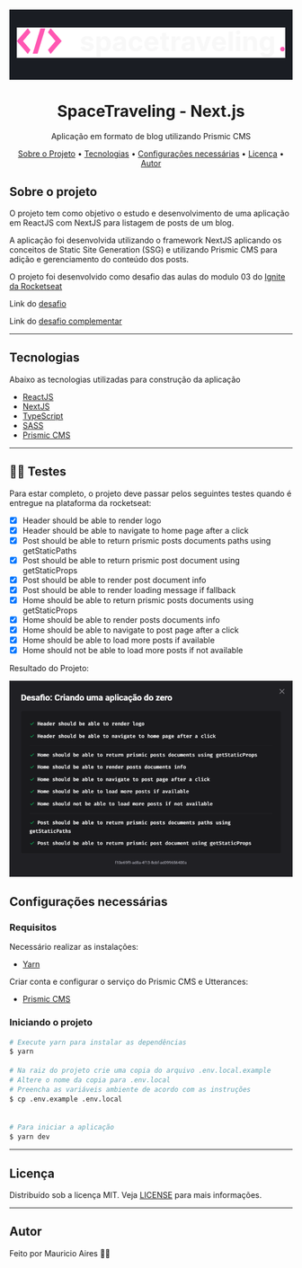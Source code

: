 <h1 style="background:#1a1d23; padding: 2rem 0;" align="center">
  <img alt="Logo" src="./public/logo.svg" alt="SpaceTraveling">
</h1>

<h1 align="center">
    SpaceTraveling - Next.js
</h1>
<p align="center">Aplicação em formato de blog utilizando Prismic CMS</p>

<p align="center">
 <a href="#sobre-o-projeto">Sobre o Projeto</a> •
 <a href="#tecnologias">Tecnologias</a> •
 <a href="#configurações-necessárias">Configurações necessárias</a> •
 <a href="#licença">Licença</a> •
 <a href="#autor">Autor</a>
</p>

## Sobre o projeto

O projeto tem como objetivo o estudo e desenvolvimento de uma aplicação em ReactJS com NextJS para listagem de posts de um blog.

A aplicação foi desenvolvida utilizando o framework NextJS aplicando os conceitos de Static Site Generation (SSG) e utilizando Prismic CMS para adição e gerenciamento do conteúdo dos posts.

O projeto foi desenvolvido como desafio das aulas do modulo 03 do [Ignite da Rocketseat](https://rocketseat.com.br/)

Link do [desafio](https://www.notion.so/Desafio-01-Criando-um-projeto-do-zero-b1a3645d286b4eec93f5f1f5476d0ff7)

Link do [desafio complementar](https://www.notion.so/Desafio-02-Adicionando-features-ao-blog-d466866c02544c79bbada9717c033d0a)

---

## Tecnologias

Abaixo as tecnologias utilizadas para construção da aplicação

- [ReactJS](https://reactjs.org/)
- [NextJS](https://nextjs.org/)
- [TypeScript](https://www.typescriptlang.org/)
- [SASS](https://sass-lang.com/)
- [Prismic CMS](https://prismic.io/)

---

## 🏃🏾 Testes

Para estar completo, o projeto deve passar pelos seguintes testes quando é entregue na plataforma da rocketseat:

- [x] Header should be able to render logo
- [x] Header should be able to navigate to home page after a click
- [x] Post should be able to return prismic posts documents paths using getStaticPaths
- [x] Post should be able to return prismic post document using getStaticProps
- [x] Post should be able to render post document info
- [x] Post should be able to render loading message if fallback
- [x] Home should be able to return prismic posts documents using getStaticProps
- [x] Home should be able to render posts documents info
- [x] Home should be able to navigate to post page after a click
- [x] Home should be able to load more posts if available
- [x] Home should not be able to load more posts if not available

Resultado do Projeto:

 <img alt="Logo" src="./public/result.png" alt="SpaceTraveling - result">

## Configurações necessárias

### **Requisitos**

Necessário realizar as instalações:

- [Yarn](https://classic.yarnpkg.com)

Criar conta e configurar o serviço do Prismic CMS e Utterances:

- [Prismic CMS](https://prismic.io/)

### **Iniciando o projeto**

```bash
# Execute yarn para instalar as dependências
$ yarn

# Na raiz do projeto crie uma copia do arquivo .env.local.example
# Altere o nome da copia para .env.local
# Preencha as variáveis ambiente de acordo com as instruções
$ cp .env.example .env.local


# Para iniciar a aplicação
$ yarn dev

```

---

## Licença

Distribuído sob a licença MIT. Veja [LICENSE](LICENSE) para mais informações.

---

## Autor

Feito por Mauricio Aires 👋🏽
